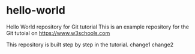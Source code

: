 # hello-world
Hello World repository for Git tutorial
This is an example repository for the Git tutoial on https://www.w3schools.com

This repository is built step by step in the tutorial.
change1
change2
